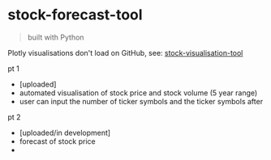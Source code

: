 # stock-forecast-tool

> built with Python

Plotly visualisations don't load on GitHub, see: [stock-visualisation-tool](https://nbviewer.org/github/darrenlxu/stock-forecast-tool/blob/main/proj.ipynb)


pt 1 

- [uploaded]
- automated visualisation of stock price and stock volume (5 year range)
- user can input the number of ticker symbols and the ticker symbols after 

pt 2

- [uploaded/in development]
- forecast of stock price
- 
